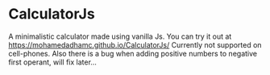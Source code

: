 # CalculatorJs
A minimalistic calculator made using vanilla Js. You can try it out at https://mohamedadhamc.github.io/CalculatorJs/
Currently not supported on cell-phones.
Also there is a bug when adding positive numbers to negative first operant, will fix later...

